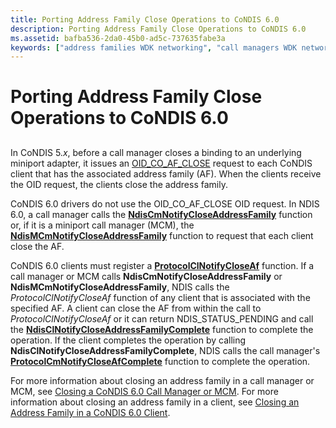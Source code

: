 ```yaml
---
title: Porting Address Family Close Operations to CoNDIS 6.0
description: Porting Address Family Close Operations to CoNDIS 6.0
ms.assetid: bafba536-2da0-45b0-ad5c-737635fabe3a
keywords: ["address families WDK networking", "call managers WDK networking , address families", "CoNDIS call managers WDK networking", "porting CoNDIS drivers WDK networking , address families", "closing address families"]
---
```


# Porting Address Family Close Operations to CoNDIS 6.0


## <a href="" id="ddk-condis-status-indication-operations-to-condis-6-0-ng"></a>


In CoNDIS 5.*x*, before a call manager closes a binding to an underlying miniport adapter, it issues an [OID\_CO\_AF\_CLOSE](https://msdn.microsoft.com/library/windows/hardware/ff569088) request to each CoNDIS client that has the associated address family (AF). When the clients receive the OID request, the clients close the address family.

CoNDIS 6.0 drivers do not use the OID\_CO\_AF\_CLOSE OID request. In NDIS 6.0, a call manager calls the [**NdisCmNotifyCloseAddressFamily**](https://msdn.microsoft.com/library/windows/hardware/ff561680) function or, if it is a miniport call manager (MCM), the [**NdisMCmNotifyCloseAddressFamily**](https://msdn.microsoft.com/library/windows/hardware/ff563546) function to request that each client close the AF.

CoNDIS 6.0 clients must register a [**ProtocolClNotifyCloseAf**](https://msdn.microsoft.com/library/windows/hardware/ff570234) function. If a call manager or MCM calls **NdisCmNotifyCloseAddressFamily** or **NdisMCmNotifyCloseAddressFamily**, NDIS calls the *ProtocolClNotifyCloseAf* function of any client that is associated with the specified AF. A client can close the AF from within the call to *ProtocolClNotifyCloseAf* or it can return NDIS\_STATUS\_PENDING and call the [**NdisClNotifyCloseAddressFamilyComplete**](https://msdn.microsoft.com/library/windows/hardware/ff561638) function to complete the operation. If the client completes the operation by calling **NdisClNotifyCloseAddressFamilyComplete**, NDIS calls the call manager's [**ProtocolCmNotifyCloseAfComplete**](https://msdn.microsoft.com/library/windows/hardware/ff570248) function to complete the operation.

For more information about closing an address family in a call manager or MCM, see [Closing a CoNDIS 6.0 Call Manager or MCM](closing-a-condis-call-manager-or-mcm.md). For more information about closing an address family in a client, see [Closing an Address Family in a CoNDIS 6.0 Client](closing-an-address-family-in-a-condis-client.md).

 

 






